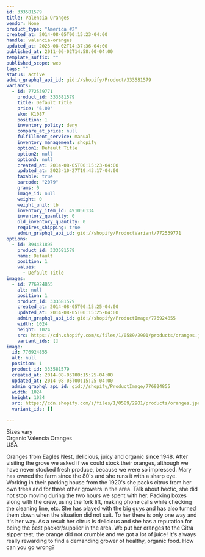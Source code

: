 ```yaml
---
id: 333581579
title: Valencia Oranges
vendor: None
product_type: "America #2"
created_at: 2014-08-05T00:15:23-04:00
handle: valencia-oranges
updated_at: 2023-08-02T14:37:36-04:00
published_at: 2011-06-02T14:58:00-04:00
template_suffix: ""
published_scope: web
tags: ""
status: active
admin_graphql_api_id: gid://shopify/Product/333581579
variants:
  - id: 772539771
    product_id: 333581579
    title: Default Title
    price: "6.00"
    sku: K1087
    position: 1
    inventory_policy: deny
    compare_at_price: null
    fulfillment_service: manual
    inventory_management: shopify
    option1: Default Title
    option2: null
    option3: null
    created_at: 2014-08-05T00:15:23-04:00
    updated_at: 2023-10-27T19:43:17-04:00
    taxable: true
    barcode: "2079"
    grams: 0
    image_id: null
    weight: 0
    weight_unit: lb
    inventory_item_id: 491056134
    inventory_quantity: 0
    old_inventory_quantity: 0
    requires_shipping: true
    admin_graphql_api_id: gid://shopify/ProductVariant/772539771
options:
  - id: 394431895
    product_id: 333581579
    name: Default
    position: 1
    values:
      - Default Title
images:
  - id: 776924855
    alt: null
    position: 1
    product_id: 333581579
    created_at: 2014-08-05T00:15:25-04:00
    updated_at: 2014-08-05T00:15:25-04:00
    admin_graphql_api_id: gid://shopify/ProductImage/776924855
    width: 1024
    height: 1024
    src: https://cdn.shopify.com/s/files/1/0589/2901/products/oranges.jpeg?v=1407212125
    variant_ids: []
image:
  id: 776924855
  alt: null
  position: 1
  product_id: 333581579
  created_at: 2014-08-05T00:15:25-04:00
  updated_at: 2014-08-05T00:15:25-04:00
  admin_graphql_api_id: gid://shopify/ProductImage/776924855
  width: 1024
  height: 1024
  src: https://cdn.shopify.com/s/files/1/0589/2901/products/oranges.jpeg?v=1407212125
  variant_ids: []

---
```


Sizes vary   
Organic Valencia Oranges  
USA

Oranges from Eagles Nest, delicious, juicy and organic since 1948. After visiting the grove we asked if we could stock their oranges, although we have never stocked fresh produce, because we were so impressed. Mary has owned the farm since the 80's and she runs it with a sharp eye. Working in their packing house from the 1920's she packs citrus from her own trees and for three other growers in the area. Talk about hectic, she did not stop moving during the two hours we spent with her. Packing boxes along with the crew, using the fork lift, making phone calls while checking the cleaning line, etc. She has played with the big guys and has also turned them down when the situation did not suit. To her there is only one way and it's her way. As a result her citrus is delicious and she has a reputation for being the best packer/supplier in the area. We put her oranges to the Citra sipper test; the orange did not crumble and we got a lot of juice! It's always really rewarding to find a demanding grower of healthy, organic food. How can you go wrong?